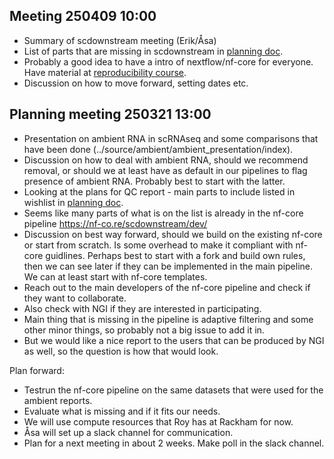 ## Meeting 250409 10:00

* Summary of scdownstream meeting (Erik/Åsa)
* List of parts that are missing in scdownstream in [planning doc](planning.md). 
* Probably a good idea to have a intro of nextflow/nf-core for everyone. Have material at [reproducibility course](https://nbisweden.github.io/workshop-reproducible-research/pages/nextflow.html).
* Discussion on how to move forward, setting dates etc.



## Planning meeting 250321 13:00

* Presentation on ambient RNA in scRNAseq and some comparisons that have been done (../source/ambient/ambient_presentation/index).
* Discussion on how to deal with ambient RNA, should we recommend removal, or should we at least have as default in our pipelines to flag presence of ambient RNA. Probably best to start with the latter.
* Looking at the plans for QC report - main parts to include listed in wishlist in [planning doc](planning.md). 
* Seems like many parts of what is on the list is already in the nf-core pipeline https://nf-co.re/scdownstream/dev/
* Discussion on best way forward, should we build on the existing nf-core or start from scratch. Is some overhead to make it compliant with nf-core guidlines. Perhaps best to start with a fork and build own rules, then we can see later if they can be implemented in the main pipeline. We can at least start with nf-core templates.
* Reach out to the main developers of the nf-core pipeline and check if they want to collaborate. 
* Also check with NGI if they are interested in participating.
* Main thing that is missing in the pipeline is adaptive filtering and some other minor things, so probably not a big issue to add it in.
* But we would like a nice report to the users that can be produced by NGI as well, so the question is how that would look. 

Plan forward:
* Testrun the nf-core pipeline on the same datasets that were used for the ambient reports.
* Evaluate what is missing and if it fits our needs.
* We will use compute resources that Roy has at Rackham for now.
* Åsa will set up a slack channel for communication.
* Plan for a next meeting in about 2 weeks. Make poll in the slack channel.






